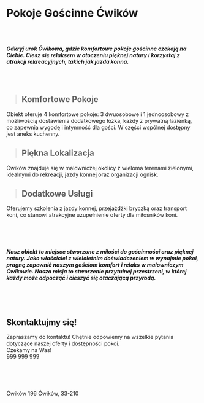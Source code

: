 # Pokoje Gościnne Ćwików

<br>
<br>

***Odkryj urok Ćwikowa, gdzie komfortowe pokoje gościnne czekają na Ciebie. 
Ciesz się relaksem w otoczeniu pięknej natury i korzystaj z atrakcji rekreacyjnych, 
takich jak jazda konna.***

<br>
<br>

> ## Komfortowe Pokoje
Obiekt oferuje 4 komfortowe pokoje: 3 dwuosobowe i 1 jednoosobowy z możliwością dostawienia dodatkowego łóżka, każdy z prywatną łazienką, co zapewnia wygodę
 i intymność dla gości. W części wspólnej dostępny jest aneks kuchenny.
 
> ## Piękna Lokalizacja
Ćwików znajduje się w malowniczej okolicy z wieloma terenami zielonymi, idealnymi do rekreacji, jazdy konnej oraz organizacji ognisk.

> ## Dodatkowe Usługi
Oferujemy szkolenia z jazdy konnej, przejażdżki bryczką oraz transport koni, co stanowi atrakcyjne uzupełnienie oferty dla miłośników koni.

<br>
<br>
<br>

***Nasz obiekt to miejsce stworzone z miłości do gościnności oraz pięknej natury. 
Jako właściciel z wieloletnim doświadczeniem w wynajmie pokoi, pragnę zapewnić naszym gościom komfort i relaks w malowniczym Ćwikowie. 
Nasza misja to stworzenie przytulnej przestrzeni, w której każdy może odpocząć i cieszyć się otaczającą przyrodą.***

<br>
<br>
<br>


   ## Skontaktujmy się!
Zapraszamy do kontaktu! Chętnie odpowiemy na wszelkie pytania dotyczące naszej oferty i dostępności pokoi. <br>
Czekamy na Was! <br>
999 999 999

<br>
<br>
<br>


Ćwików 196
Ćwików, 33-210
